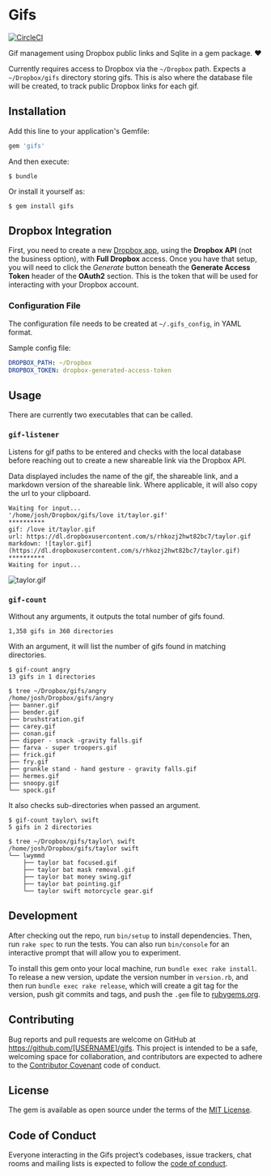 # Gifs

[![CircleCI](https://circleci.com/gh/trueheart78/gifs.svg?style=svg)](https://circleci.com/gh/trueheart78/gifs)

Gif management using Dropbox public links and Sqlite in a gem package. :heart:

Currently requires access to Dropbox via the `~/Dropbox` path. Expects a `~/Dropbox/gifs` directory storing gifs. This is also where the database file will be created, to track public Dropbox links for each gif.

## Installation

Add this line to your application's Gemfile:

```ruby
gem 'gifs'
```

And then execute:

    $ bundle

Or install it yourself as:

    $ gem install gifs

## Dropbox Integration

First, you need to create a new [Dropbox app][dropbox-new-app], using the **Dropbox API** (not the business option), with **Full Dropbox** access. Once you have that setup, you will need to click the _Generate_ button beneath the **Generate Access Token** header of the **OAuth2** section. This is the token that will be used for interacting with your Dropbox account.

### Configuration File

The configuration file needs to be created at `~/.gifs_config`, in YAML format.

Sample config file:

```yaml
DROPBOX_PATH: ~/Dropbox
DROPBOX_TOKEN: dropbox-generated-access-token
```

## Usage

There are currently two executables that can be called.

### `gif-listener`

Listens for gif paths to be entered and checks with the local database before reaching out to create a new shareable link via the Dropbox API.

Data displayed includes the name of the gif, the shareable link, and a markdown version of the shareable link. Where applicable, it will also copy the url to your clipboard.

```
Waiting for input...
'/home/josh/Dropbox/gifs/love it/taylor.gif' 
**********
gif: /love it/taylor.gif
url: https://dl.dropboxusercontent.com/s/rhkozj2hwt82bc7/taylor.gif
markdown: ![taylor.gif](https://dl.dropboxusercontent.com/s/rhkozj2hwt82bc7/taylor.gif)
**********
Waiting for input...
```

![taylor.gif](https://dl.dropboxusercontent.com/s/rhkozj2hwt82bc7/taylor.gif)

### `gif-count`

Without any arguments, it outputs the total number of gifs found.

```
1,358 gifs in 360 directories
```

With an argument, it will list the number of gifs found in matching directories.

```
$ gif-count angry
13 gifs in 1 directories

$ tree ~/Dropbox/gifs/angry
/home/josh/Dropbox/gifs/angry
├── banner.gif
├── bender.gif
├── brushstration.gif
├── carey.gif
├── conan.gif
├── dipper - snack -gravity falls.gif
├── farva - super troopers.gif
├── frick.gif
├── fry.gif
├── grunkle stand - hand gesture - gravity falls.gif
├── hermes.gif
├── snoopy.gif
└── spock.gif
```

It also checks sub-directories when passed an argument.

```
$ gif-count taylor\ swift
5 gifs in 2 directories

$ tree ~/Dropbox/gifs/taylor\ swift
/home/josh/Dropbox/gifs/taylor swift
└── lwymmd
    ├── taylor bat focused.gif
    ├── taylor bat mask removal.gif
    ├── taylor bat money swing.gif
    ├── taylor bat pointing.gif
    └── taylor swift motorcycle gear.gif
```

## Development

After checking out the repo, run `bin/setup` to install dependencies. Then, run `rake spec` to run the tests. You can also run `bin/console` for an interactive prompt that will allow you to experiment.

To install this gem onto your local machine, run `bundle exec rake install`. To release a new version, update the version number in `version.rb`, and then run `bundle exec rake release`, which will create a git tag for the version, push git commits and tags, and push the `.gem` file to [rubygems.org](https://rubygems.org).

## Contributing

Bug reports and pull requests are welcome on GitHub at https://github.com/[USERNAME]/gifs. This project is intended to be a safe, welcoming space for collaboration, and contributors are expected to adhere to the [Contributor Covenant](http://contributor-covenant.org) code of conduct.

## License

The gem is available as open source under the terms of the [MIT License](http://opensource.org/licenses/MIT).

## Code of Conduct

Everyone interacting in the Gifs project’s codebases, issue trackers, chat rooms and mailing lists is expected to follow the [code of conduct](https://github.com/[USERNAME]/gifs/blob/master/CODE_OF_CONDUCT.md).

[dropbox-new-app]: https://www.dropbox.com/developers/apps
